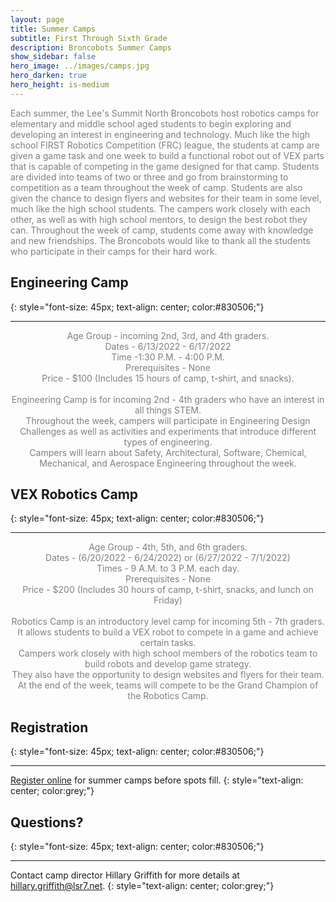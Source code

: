 ```yaml
---
layout: page
title: Summer Camps 
subtitle: First Through Sixth Grade
description: Broncobots Summer Camps
show_sidebar: false
hero_image: ../images/camps.jpg
hero_darken: true
hero_height: is-medium
---
```


<div class="centered">
        <p style="color:grey;">
             Each summer, the Lee's Summit North Broncobots host robotics camps for elementary and middle school aged students to begin exploring and developing an interest in engineering and technology. Much like the high school FIRST Robotics Competition (FRC) league, the students at camp are given a game task and one week to build a functional robot out of VEX parts that is capable of competing in the game designed for that camp. Students are divided into teams of two or three and go from brainstorming to competition as a team throughout the week of camp. Students are also given the chance to design flyers and websites for their team in some level, much like the high school students. The campers work closely with each other, as well as with high school mentors, to design the best robot they can. Throughout the week of camp, students come away with knowledge and new friendships. The Broncobots would like to thank all the students who participate in their camps for their hard work.
        </p>
</div>

## Engineering Camp
{: style="font-size: 45px; text-align: center; color:#830506;"}
***
<div class="centered">
    <center>
        <p style="color:grey;">
            Age Group - incoming 2nd, 3rd, and 4th graders.
            <br>
            Dates - 6/13/2022 - 6/17/2022
            <br>
            Time -1:30 P.M. - 4:00 P.M.
            <br>
            Prerequisites - None
            <br>
            Price - $100 (Includes 15 hours of camp, t-shirt, and snacks).
            <br><br>
            Engineering Camp is for incoming 2nd - 4th graders who have an interest in all things STEM. <br>
            Throughout the week, campers will participate in Engineering Design Challenges as well as activities and experiments that introduce different types of engineering. 
            <br>Campers will learn about Safety, Architectural, Software, Chemical, Mechanical, and Aerospace Engineering throughout the week.
        </p>
    </center>
</div>


## VEX Robotics Camp
{: style="font-size: 45px; text-align: center; color:#830506;"}
***

<div class="centered">
    <center>
        <p style="color:grey;">
            Age Group - 4th, 5th, and 6th graders.
            <br>
            Dates - (6/20/2022 - 6/24/2022) or (6/27/2022 - 7/1/2022)
            <br>
            Times - 9 A.M. to 3 P.M. each day.
            <br>
            Prerequisites - None
            <br>
            Price - $200 (Includes 30 hours of camp, t-shirt, snacks, and lunch on Friday)
            <br><br>
            Robotics Camp is an introductory level camp for incoming 5th - 7th graders.
            <br>It allows students to build a VEX robot to compete in a game and achieve certain tasks. 
            <br>Campers work closely with high school members of the robotics team to build robots and develop game strategy. 
            <br>They also have the opportunity to design websites and flyers for their team. 
            <br>At the end of the week, teams will compete to be the Grand Champion of the Robotics Camp. 
        </p>
    </center>
</div>



## Registration
{: style="font-size: 45px; text-align: center; color:#830506;"}
***

[Register online](https://www.lsnbroncoscamps.com/robotics-and-engineering-camps.cfm) for summer camps before spots fill.
{: style="text-align: center; color:grey;"}

## Questions?
{: style="font-size: 45px; text-align: center; color:#830506;"}
***

Contact camp director Hillary Griffith for more details at [hillary.griffith@lsr7.net](mailto:hillary.griffith@lsr7.net).
{: style="text-align: center; color:grey;"}